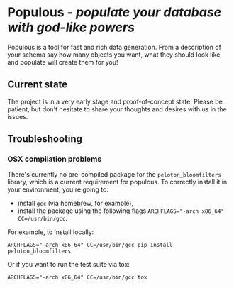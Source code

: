 # Populous - *populate your database with god-like powers*

Populous is a tool for fast and rich data generation. From a description of your schema say how many objects you want, what they should look like, and populate will create them for you!

## Current state
The project is in a very early stage and proof-of-concept state. Please be patient, but don't hesitate to share your thoughts and desires with us in the issues.

## Troubleshooting

### OSX compilation problems

There's currently no pre-compiled package for the ``peloton_bloomfilters`` library, which is a current requirement for populous. To correctly install it in your environment, you're going to:


* install ``gcc`` (via homebrew, for example),
* install the package using the following flags ``ARCHFLAGS="-arch x86_64" CC=/usr/bin/gcc``.

For example, to install locally:

```
ARCHFLAGS="-arch x86_64" CC=/usr/bin/gcc pip install peloton_bloomfilters
```

Or if you want to run the test suite via tox:

```
ARCHFLAGS="-arch x86_64" CC=/usr/bin/gcc tox
```
